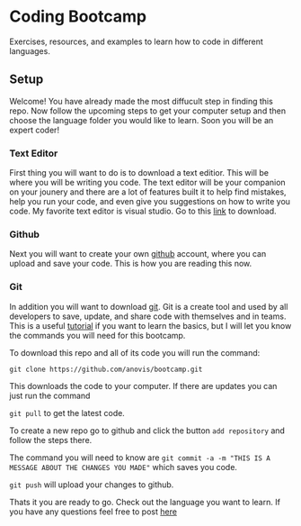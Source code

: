 # Coding Bootcamp

Exercises, resources, and examples to learn how to code in different languages.

## Setup

Welcome! You have already made the most diffucult step in finding this repo. Now follow the upcoming steps to get your computer setup and then choose the language folder you would like to learn. Soon you will be an expert coder!

### Text Editor

First thing you will want to do is to download a text editior. This will be where you will be writing you code. The text editor will be your companion on your jounery and there are a lot of features built it to help find mistakes, help you run your code, and even give you suggestions on how to write you code. My favorite text editor is visual studio. Go to this [link](https://code.visualstudio.com/) to download.

### Github

Next you will want to create your own [github](https://github.com/join?ref_cta=Sign+up&ref_loc=header+logged+out&ref_page=%2F&source=header-home) account, where you can upload and save your code. This is how you are reading this now.

### Git

In addition you will want to download [git](https://git-scm.com/downloads). Git is a create tool and used by all developers to save, update, and share code with themselves and in teams.
This is a useful [tutorial](https://www.freecodecamp.org/news/learn-the-basics-of-git-in-under-10-minutes-da548267cc91/) if you want to learn the basics, but I will let you know the commands you will need for this bootcamp.

To download this repo and all of its code you will run the command:

`git clone https://github.com/anovis/bootcamp.git`

This downloads the code to your computer. If there are updates you can just run the command

`git pull` to get the latest code.

To create a new repo go to github and click the button `add repository` and follow the steps there.

The command you will need to know are `git commit -a -m "THIS IS A MESSAGE ABOUT THE CHANGES YOU MADE"` which saves you code.

`git push` will upload your changes to github.

Thats it you are ready to go. Check out the language you want to learn. If you have any questions feel free to post [here](`https://github.com/anovis/bootcamp/issues`)
